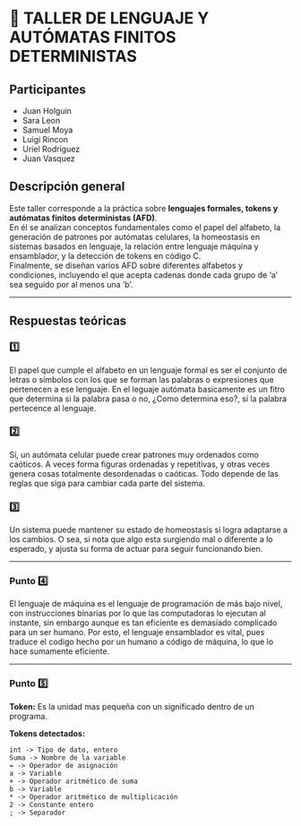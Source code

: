 # 🧠 TALLER DE LENGUAJE Y AUTÓMATAS FINITOS DETERMINISTAS

## Participantes

- Juan Holguin  
- Sara Leon  
- Samuel Moya  
- Luigi Rincon  
- Uriel Rodriguez  
- Juan Vasquez


## Descripción general

Este taller corresponde a la práctica sobre **lenguajes formales, tokens y autómatas finitos deterministas (AFD)**.  
En él se analizan conceptos fundamentales como el papel del alfabeto, la generación de patrones por autómatas celulares, la homeostasis en sistemas basados en lenguaje, la relación entre lenguaje máquina y ensamblador, y la detección de tokens en código C.  
Finalmente, se diseñan varios AFD sobre diferentes alfabetos y condiciones, incluyendo el que acepta cadenas donde cada grupo de ‘a’ sea seguido por al menos una ‘b’.

---

## Respuestas teóricas

### 1️⃣
El papel que cumple el alfabeto en un lenguaje formal es ser el conjunto de letras o símbolos con los que se forman las palabras o expresiones que pertenecen a ese lenguaje. En el leguaje autómata basicamente es un fitro que determina si la palabra pasa o no, ¿Como determina eso?, si la palabra pertecence al lenguaje. 

### 2️⃣  
Sí, un autómata celular puede crear patrones muy ordenados como caóticos. A veces forma figuras ordenadas y repetitivas, y otras veces genera cosas totalmente desordenadas o caóticas. Todo depende de las reglas que siga para cambiar cada parte del sistema. 

### 3️⃣  
Un sistema puede mantener su estado de homeostasis si logra adaptarse a los cambios. O sea, si nota que algo esta surgiendo mal o diferente a lo esperado, y ajusta su forma de actuar para seguir funcionando bien. 

---

### Punto 4️⃣  

El lenguaje de máquina es el lenguaje de programación de más bajo nivel, con instrucciones binarias por lo que las computadoras lo ejecutan al instante, sin embargo aunque es tan  eficiente es demasiado complicado para un ser humano. Por esto, el lenguaje ensamblador es vital, pues traduce el codigo hecho por un humano a código de máquina, lo que lo hace sumamente eficiente.

---

### Punto 5️⃣  

**Token:** Es la unidad mas pequeña con un significado dentro de un programa.  

**Tokens detectados:**  

```
int -> Tipo de dato, entero  
Suma -> Nombre de la variable  
= -> Operador de asignación  
a -> Variable  
+ -> Operador aritmético de suma  
b -> Variable  
* -> Operador aritmético de multiplicación  
2 -> Constante entero  
; -> Separador
```

